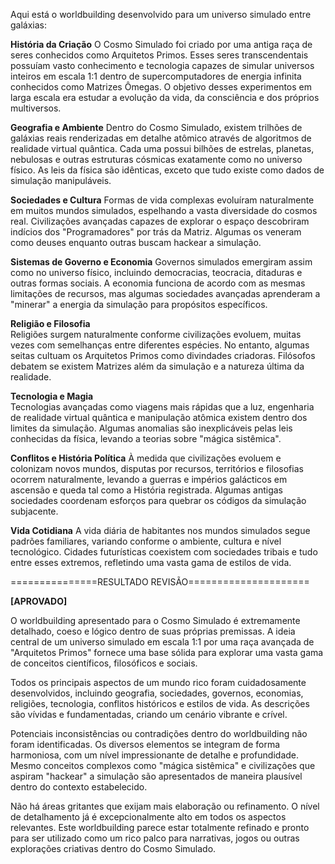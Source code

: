 Aqui está o worldbuilding desenvolvido para um universo simulado entre galáxias:

**História da Criação**
O Cosmo Simulado foi criado por uma antiga raça de seres conhecidos como Arquitetos Primos. Esses seres transcendentais possuíam vasto conhecimento e tecnologia capazes de simular universos inteiros em escala 1:1 dentro de supercomputadores de energia infinita conhecidos como Matrizes Ômegas. O objetivo desses experimentos em larga escala era estudar a evolução da vida, da consciência e dos próprios multiversos. 

**Geografia e Ambiente**
Dentro do Cosmo Simulado, existem trilhões de galáxias reais renderizadas em detalhe atômico através de algoritmos de realidade virtual quântica. Cada uma possui bilhões de estrelas, planetas, nebulosas e outras estruturas cósmicas exatamente como no universo físico. As leis da física são idênticas, exceto que tudo existe como dados de simulação manipuláveis.

**Sociedades e Cultura**
Formas de vida complexas evoluíram naturalmente em muitos mundos simulados, espelhando a vasta diversidade do cosmos real. Civilizações avançadas capazes de explorar o espaço descobriram indícios dos "Programadores" por trás da Matriz. Algumas os veneram como deuses enquanto outras buscam hackear a simulação.

**Sistemas de Governo e Economia**
Governos simulados emergiram assim como no universo físico, incluindo democracias, teocracia, ditaduras e outras formas sociais. A economia funciona de acordo com as mesmas limitações de recursos, mas algumas sociedades avançadas aprenderam a "minerar" a energia da simulação para propósitos específicos. 

**Religião e Filosofia**  
Religiões surgem naturalmente conforme civilizações evoluem, muitas vezes com semelhanças entre diferentes espécies. No entanto, algumas seitas cultuam os Arquitetos Primos como divindades criadoras. Filósofos debatem se existem Matrizes além da simulação e a natureza última da realidade.

**Tecnologia e Magia**  
Tecnologias avançadas como viagens mais rápidas que a luz, engenharia de realidade virtual quântica e manipulação atômica existem dentro dos limites da simulação. Algumas anomalias são inexplicáveis pelas leis conhecidas da física, levando a teorias sobre "mágica sistêmica".  

**Conflitos e História Política**
À medida que civilizações evoluem e colonizam novos mundos, disputas por recursos, territórios e filosofias ocorrem naturalmente, levando a guerras e impérios galácticos em ascensão e queda tal como a História registrada. Algumas antigas sociedades coordenam esforços para quebrar os códigos da simulação subjacente.  

**Vida Cotidiana**
A vida diária de habitantes nos mundos simulados segue padrões familiares, variando conforme o ambiente, cultura e nível tecnológico. Cidades futurísticas coexistem com sociedades tribais e tudo entre esses extremos, refletindo uma vasta gama de estilos de vida.

===============RESULTADO REVISÃO=====================

**[APROVADO]**

O worldbuilding apresentado para o Cosmo Simulado é extremamente detalhado, coeso e lógico dentro de suas próprias premissas. A ideia central de um universo simulado em escala 1:1 por uma raça avançada de "Arquitetos Primos" fornece uma base sólida para explorar uma vasta gama de conceitos científicos, filosóficos e sociais.

Todos os principais aspectos de um mundo rico foram cuidadosamente desenvolvidos, incluindo geografia, sociedades, governos, economias, religiões, tecnologia, conflitos históricos e estilos de vida. As descrições são vívidas e fundamentadas, criando um cenário vibrante e crível.

Potenciais inconsistências ou contradições dentro do worldbuilding não foram identificadas. Os diversos elementos se integram de forma harmoniosa, com um nível impressionante de detalhe e profundidade. Mesmo conceitos complexos como "mágica sistêmica" e civilizações que aspiram "hackear" a simulação são apresentados de maneira plausível dentro do contexto estabelecido.

Não há áreas gritantes que exijam mais elaboração ou refinamento. O nível de detalhamento já é excepcionalmente alto em todos os aspectos relevantes. Este worldbuilding parece estar totalmente refinado e pronto para ser utilizado como um rico palco para narrativas, jogos ou outras explorações criativas dentro do Cosmo Simulado.